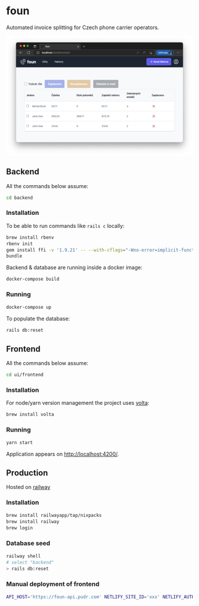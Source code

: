 # foun

Automated invoice splitting for Czech phone carrier operators.

![Foun accounts screen](docs/foun.png)

## Backend

All the commands below assume:

```sh
cd backend
```

### Installation

To be able to run commands like `rails c` locally:
```sh
brew install rbenv
rbenv init
gem install ffi -v '1.9.21' -- --with-cflags="-Wno-error=implicit-function-declaration"
bundle
```

Backend & database are running inside a docker image:

```sh
docker-compose build
```

### Running

```sh
docker-compose up
```

To populate the database:
```sh
rails db:reset
```

## Frontend

All the commands below assume:

```sh
cd ui/frontend
```

### Installation

For node/yarn version management the project uses [volta](https://volta.sh/):

```sh
brew install volta
```

### Running

```sh
yarn start
```

Application appears on [http://localhost:4200/](http://localhost:4200/).

## Production

Hosted on [railway](https://railway.app/)

### Installation

```sh
brew install railwayapp/tap/nixpacks
brew install railway
brew login
```

### Database seed

```sh
railway shell
# select "backend"
> rails db:reset
```

### Manual deployment of frontend

```sh
API_HOST='https://foun-api.pudr.com' NETLIFY_SITE_ID='xxx' NETLIFY_AUTH_TOKEN='yyy' ember deploy production
```